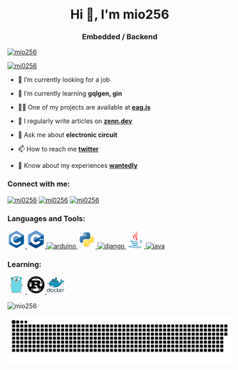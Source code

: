 <h1 align="center">Hi 👋, I'm mio256</h1>
<h3 align="center">Embedded / Backend</h3>

<p align="left"> <a href="https://github.com/ryo-ma/github-profile-trophy"><img src="https://github-profile-trophy.vercel.app/?username=mio256" alt="mio256" /></a> </p>

<p align="left"> <a href="https://twitter.com/mi0256" target="blank"><img src="https://img.shields.io/twitter/follow/mi0256?logo=twitter&style=for-the-badge" alt="mi0256" /></a> </p>

- 🔭 I’m currently looking for a job

- 🌱 I’m currently learning **gqlgen, gin**

- 👨‍💻 One of my projects are available at **[eag.is](https://eag.is/)**

- 📝 I regularly write articles on **[zenn.dev](https://zenn.dev/mi0256)**

- 💬 Ask me about **electronic circuit**

- 📫 How to reach me **[twitter](https://twitter.com/mi0256)**

- 📄 Know about my experiences **[wantedly](https://www.wantedly.com/id/mi0256)**

<h3 align="left">Connect with me:</h3>
<p align="left">
<a href="https://twitter.com/mi0256" target="blank"><img align="center" src="https://raw.githubusercontent.com/rahuldkjain/github-profile-readme-generator/master/src/images/icons/Social/twitter.svg" alt="mi0256" height="30" width="40" /></a>
<a href="https://linkedin.com/in/mi0256" target="blank"><img align="center" src="https://raw.githubusercontent.com/rahuldkjain/github-profile-readme-generator/master/src/images/icons/Social/linked-in-alt.svg" alt="mi0256" height="30" width="40" /></a>
<a href="https://fb.com/mi0256" target="blank"><img align="center" src="https://raw.githubusercontent.com/rahuldkjain/github-profile-readme-generator/master/src/images/icons/Social/facebook.svg" alt="mi0256" height="30" width="40" /></a>
</p>

<h3 align="left">Languages and Tools:</h3>
<p align="left">
  <a href="https://www.cprogramming.com/" target="_blank" rel="noreferrer"> <img src="https://raw.githubusercontent.com/devicons/devicon/master/icons/c/c-original.svg" alt="c" width="40" height="40"/> </a>
  <a href="https://www.w3schools.com/cpp/" target="_blank" rel="noreferrer"> <img src="https://raw.githubusercontent.com/devicons/devicon/master/icons/cplusplus/cplusplus-original.svg" alt="cplusplus" width="40" height="40"/> </a>
  <a href="https://www.arduino.cc/" target="_blank" rel="noreferrer"> <img src="https://cdn.worldvectorlogo.com/logos/arduino-1.svg" alt="arduino" width="40" height="40"/> </a>
  <a href="https://www.python.org" target="_blank" rel="noreferrer"> <img src="https://raw.githubusercontent.com/devicons/devicon/master/icons/python/python-original.svg" alt="python" width="40" height="40"/> </a>
  <a href="https://www.djangoproject.com/" target="_blank" rel="noreferrer"> <img src="https://cdn.worldvectorlogo.com/logos/django.svg" alt="django" width="40" height="40"/> </a>
  <a href="https://www.java.com" target="_blank" rel="noreferrer"> <img src="https://raw.githubusercontent.com/devicons/devicon/master/icons/java/java-original.svg" alt="java" width="40" height="40"/> </a>
  <a href="https://soliditylang.org/" target="_blank" rel="noreferrer"> <img src="https://upload.wikimedia.org/wikipedia/commons/thumb/9/98/Solidity_logo.svg/386px-Solidity_logo.svg.png" alt="java" height="40"/> </a>
</p>

<h3 align="left">Learning:</h3>
<p align="left">
  <a href="https://golang.org" target="_blank" rel="noreferrer"> <img src="https://raw.githubusercontent.com/devicons/devicon/master/icons/go/go-original.svg" alt="go" width="40" height="40"/> </a>
  <a href="https://www.rust-lang.org" target="_blank" rel="noreferrer"> <img src="https://raw.githubusercontent.com/devicons/devicon/master/icons/rust/rust-plain.svg" alt="rust" width="40" height="40"/> </a>
  <a href="https://www.docker.com/" target="_blank" rel="noreferrer"> <img src="https://raw.githubusercontent.com/devicons/devicon/master/icons/docker/docker-original-wordmark.svg" alt="docker" width="40" height="40"/> </a>
</p>

<p><img align="center" src="https://github-readme-streak-stats.herokuapp.com/?user=mio256&" alt="mio256" /></p>

![github-contribution-grid-snake](https://raw.githubusercontent.com/mio256/mio256/master/img/snake.svg)
